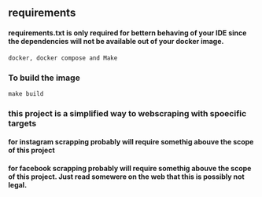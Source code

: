 ## requirements

#### requirements.txt is only required for bettern behaving of your IDE since the dependencies will not be available out of your docker image.

```
docker, docker compose and Make
```

### To build the image

```
make build
```

### this project is a simplified way to webscraping with spoecific targets

#### for instagram scrapping probably will require somethig abouve the scope of this project

#### for facebook scrapping probably will require somethig abouve the scope of this project. Just read somewere on the web that this is possibly not legal.
